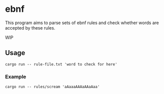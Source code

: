 # ebnf

This program aims to parse sets of ebnf rules and check whether words are accepted by these rules.

WIP

## Usage
```
cargo run -- rule-file.txt 'word to check for here'
```

### Example
```
cargo run -- rules/scream 'aAaaaAAAaAAaAaa'
```
